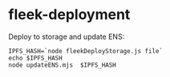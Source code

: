 # fleek-deployment

Deploy to storage and update ENS:

```
IPFS_HASH=`node fleekDeployStorage.js file`
echo $IPFS_HASH
node updateENS.mjs  $IPFS_HASH
```
